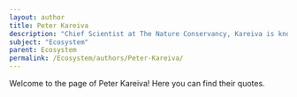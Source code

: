 ```yaml
---
layout: author
title: Peter Kareiva
description: "Chief Scientist at The Nature Conservancy, Kareiva is known for his work on conservation biology and the importance of functioning ecosystems in supporting both biodiversity and human needs."
subject: "Ecosystem"
parent: Ecosystem
permalink: /Ecosystem/authors/Peter-Kareiva/
---
```


Welcome to the page of Peter Kareiva! Here you can find their quotes.
